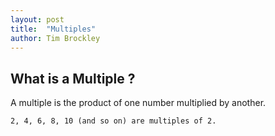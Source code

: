 ```yaml
---
layout: post
title:  "Multiples"
author: Tim Brockley
---
```

## What is a Multiple ?

A multiple is the product of one number multiplied by another.

`2, 4, 6, 8, 10 (and so on) are multiples of 2.`
